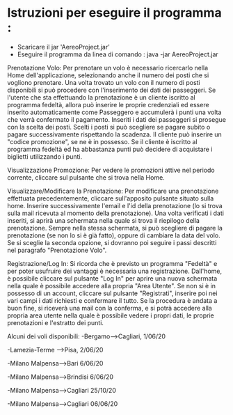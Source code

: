 # Istruzioni per eseguire il programma :


-   Scaricare il jar 'AereoProject.jar'
-   Eseguire il programma da linea di comando : java -jar
    AereoProject.jar

Prenotazione Volo: Per prenotare un volo è necessario ricercarlo nella
Home dell'applicazione, selezionando anche il numero dei posti che si
vogliono prenotare. Una volta trovato un volo con il numero di posti
disponibili si può procedere con l'inserimento dei dati dei passeggeri.
Se l'utente che sta effettuando la prenotazione è un cliente iscritto al
programma fedeltà, allora può inserire le proprie credenziali ed essere
inserito automaticamente come Passeggero e accumulerà i punti una volta
che verrà confermato il pagamento. Inseriti i dati dei passeggeri si
prosegue con la scelta dei posti. Scelti i posti si può scegliere se
pagare subito o pagare successivamente rispettando la scadenza. Il
cliente può inserire un "codice promozione", se ne è in possesso. Se il
cliente è iscritto al programma fedeltà ed ha abbastanza punti può
decidere di acquistare i biglietti utilizzando i punti.

Visualizzazione Promozione: Per vedere le promozioni attive nel periodo
corrente, cliccare sul pulsante che si trova nella Home.

Visualizzare/Modificare la Prenotazione: Per modificare una prenotazione
effettuata precedentemente, cliccare sull'apposito pulsante situato
sulla home. Inserire successivamente l'email e l'id della prenotazione
(lo si trova sulla mail ricevuta al momento della prenotazione). Una
volta verificati i dati inseriti, si aprirà una schermata nella quale si
trova il riepilogo della prenotazione. Sempre nella stessa schermata, si
può scegliere di pagare la prenotazione (se non lo si è già fatto),
oppure di cambiare la data del volo. Se si sceglie la seconda opzione,
si dovranno poi seguire i passi descritti nel paragrafo "Prenotazione
Volo".

Registrazione/Log In: Si ricorda che è previsto un programma "Fedeltà" e
per poter usufruire dei vantaggi è necessaria una registrazione.
Dall'home, è possibile cliccare sul pulsante "Log In" per aprire una
nuova schermata nella quale è possibile accedere alla propria "Area
Utente". Se non si è in possesso di un account, cliccare sul pulsante
"Registrati", inserire poi nei vari campi i dati richiesti e confermare
il tutto. Se la procedura è andata a buon fine, si riceverà una mail con
la conferma, e si potrà accedere alla propria area utente nella quale è
possibile vedere i propri dati, le proprie prenotazioni e l'estratto dei
punti.


Alcuni dei voli disponibili:
-Bergamo-->Cagliari, 1/06/20 

-Lamezia-Terme -->Pisa, 2/06/20

-Milano Malpensa-->Bari 6/06/20

-Milano Malpensa-->Brindisi 6/06/20

-Milano Malpensa-->Cagliari 25/10/20

-Milano Malpensa-->Cagliari 06/06/20





